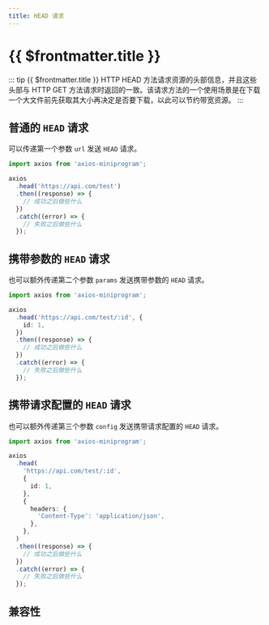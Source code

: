 ```yaml
---
title: HEAD 请求
---
```


# {{ $frontmatter.title }}

::: tip {{ $frontmatter.title }}
HTTP HEAD 方法请求资源的头部信息，并且这些头部与 HTTP GET 方法请求时返回的一致。该请求方法的一个使用场景是在下载一个大文件前先获取其大小再决定是否要下载，以此可以节约带宽资源。
:::

## 普通的 `HEAD` 请求

可以传递第一个参数 `url` 发送 `HEAD` 请求。

```ts
import axios from 'axios-miniprogram';

axios
  .head('https://api.com/test')
  .then((response) => {
    // 成功之后做些什么
  })
  .catch((error) => {
    // 失败之后做些什么
  });
```

## 携带参数的 `HEAD` 请求

也可以额外传递第二个参数 `params` 发送携带参数的 `HEAD` 请求。

```ts
import axios from 'axios-miniprogram';

axios
  .head('https://api.com/test/:id', {
    id: 1,
  })
  .then((response) => {
    // 成功之后做些什么
  })
  .catch((error) => {
    // 失败之后做些什么
  });
```

## 携带请求配置的 `HEAD` 请求

也可以额外传递第三个参数 `config` 发送携带请求配置的 `HEAD` 请求。

```ts
import axios from 'axios-miniprogram';

axios
  .head(
    'https://api.com/test/:id',
    {
      id: 1,
    },
    {
      headers: {
        'Content-Type': 'application/json',
      },
    },
  )
  .then((response) => {
    // 成功之后做些什么
  })
  .catch((error) => {
    // 失败之后做些什么
  });
```

## 兼容性

<VPCompatibility wx swan tt='1.0.0' qq tt2 />
